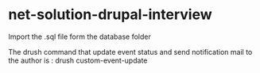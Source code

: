 # net-solution-drupal-interview

Import the .sql file form the database folder

The drush command that update event status and send notification mail to the author is : drush custom-event-update 
